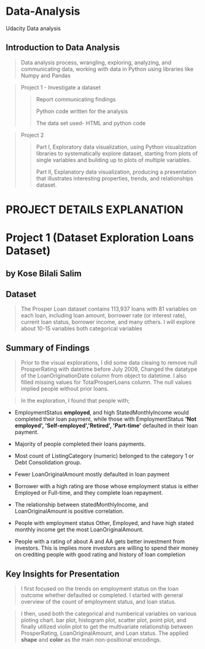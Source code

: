 # Data-Analysis
Udacity Data analysis
## Introduction to Data Analysis
> Data analysis process, wrangling,  exploring, analyzing, and communicating data, working with data in Python using libraries like Numpy and Pandas

> Project 1 - Investigate a dataset
> 
>>  Report communicating findings
>> 
>>  Python code written for the analysis
>> 
>>  The data set used-
>>  HTML and python code

> Project 2
>
>> Part I, Exploratory data visualization, using Python visualization libraries to systematically explore dataset, starting from plots of single variables and building up to plots of multiple variables.
>>
>> Part II, Explanatory data visualization, producing a presentation that illustrates interesting properties, trends, and relationships dataset.



# PROJECT DETAILS EXPLANATION

# Project 1 (Dataset Exploration Loans Dataset)
## by Kose Bilali Salim


## Dataset

> The Prosper Loan dataset contains 113,937 loans with 81 variables on each loan, including loan amount, borrower rate (or interest rate), current loan status, borrower income, and many others. I will explore about 10-15 variables both categorical variables


## Summary of Findings

> Prior to the visual explorations, I did some data cleaing to remove null ProsperRating with datetime before July 2009, Changed the datatype of the LoanOriginationDate column from object to datetime. I also filled missing values for TotalProsperLoans column. The null values implied people without prior loans.

> In the exploration, I found that people with;
* EmploymentStatus __employed__, and high StatedMonthlyIncome would completed their loan payment, while those with EmploymentStatus __'Not employed', 'Self-employed','Retired', 'Part-time'__ defaulted in their loan payment.

* Majority of people completed their loans payments.

* Most count of ListingCategory (numeric) belonged to the category 1 or Debt Consolidation group.

* Fewer LoanOriginalAmount mostly defaulted in loan payment

* Borrower with a high rating are those whose employment status is either Employed or Full-time, and they complete loan repayment.

* The relationship between statedMonthlyIncome, and LoanOriginalAmount is positive correlation.

* People with employment status Other, Employed, and have high stated monthly income get the most LoanOriginalAmount.

* People with a rating of about A and AA gets better investment from investors. This is implies more investors are willing to spend their money on crediting people with good rating and history of loan completion


## Key Insights for Presentation

> I first focused on the trends on employment status on the loan outcome whether defaulted or completed. I started with general overview of the count of employment status, and loan status.

> I then, used both the categorical and numberical variables on various ploting chart. bar plot, histogram plot, scatter plot, point plot, and finally utilized violin plot to get the multivariate relationship between ProsperRating, LoanOriginalAmount, and Loan status. The applied __shape__ and __color__ as the main non-positional encodings.
